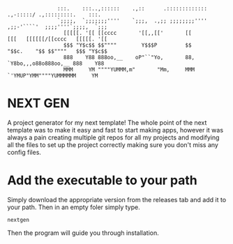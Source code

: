                     :::.    :::..,::::::    .,::      .:::::::::::::      .,-:::::/ .,:::::::::.    :::.
                    `;;;;,  `;;;;;;;''''    `;;;,  .,;; ;;;;;;;;''''    ,;;-'````'  ;;;;''''`;;;;,  `;;;
                      [[[[[. '[[ [[cccc       '[[,,[['       [[         [[[   [[[[[[/[[cccc   [[[[[. '[[
                      $$$ "Y$c$$ $$""""        Y$$$P         $$         "$$c.    "$$ $$""""   $$$ "Y$c$$
                      888    Y88 888oo,__    oP"``"Yo,       88,         `Y8bo,,,o88o888oo,__ 888    Y88
                      MMM     YM """"YUMMM,m"       "Mm,     MMM           `'YMUP"YMM""""YUMMMMMM     YM
# NEXT GEN

A project generator for my next template!
The whole point of the next template was to make it easy and fast to start making apps, however it was always a pain creating multiple git repos for all my projects and modifying all the files to set up the project correctly making sure you don't miss any config files.

# Add the executable to your path
Simply download the appropriate version from the releases tab and add it to your path. Then in an empty foler simply type.
```
nextgen
```
Then the program will guide you through installation.
